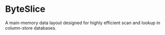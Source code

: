 # ByteSlice
A main-memory data layout designed for highly efficient scan and lookup in column-store databases.
